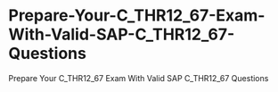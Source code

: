 # Prepare-Your-C_THR12_67-Exam-With-Valid-SAP-C_THR12_67-Questions
Prepare Your C_THR12_67 Exam With Valid SAP C_THR12_67 Questions
